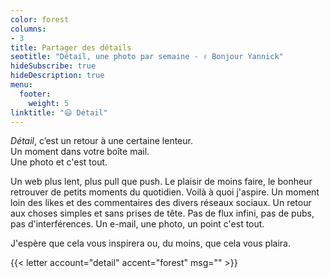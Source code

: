 ```yaml
---
color: forest
columns:
- 3
title: Partager des détails
seotitle: "Détail, une photo par semaine - ✌️ Bonjour Yannick"
hideSubscribe: true
hideDescription: true
menu:
  footer:
    weight: 5
linktitle: "😃 Détail"
---
```


*Détail*, c’est un retour à une certaine lenteur.  
Un moment dans votre boîte mail.  
Une photo et c'est tout.

Un web plus lent, plus pull que push. Le plaisir de moins faire, le bonheur retrouver de petits moments du quotidien. Voilà à quoi j'aspire. Un moment loin des likes et des commentaires des divers réseaux sociaux. Un retour aux choses simples et sans prises de tête. Pas de flux infini, pas de pubs, pas d'interférences. Un e-mail, une photo, un point c'est tout.

J'espère que cela vous inspirera ou, du moins, que cela vous plaira.

{{< letter account="detail" accent="forest" msg="" >}}
